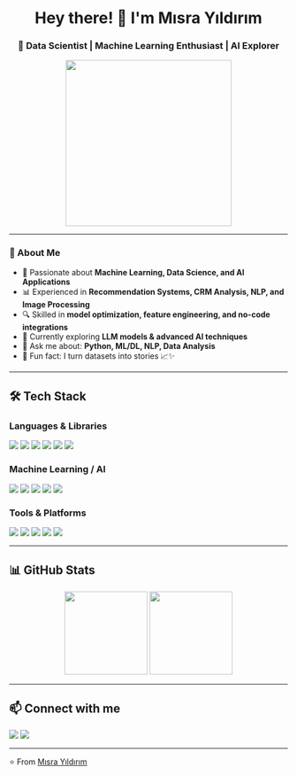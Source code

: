 <h1 align="center">Hey there! 👋 I'm Mısra Yıldırım</h1>
<h3 align="center">🚀 Data Scientist | Machine Learning Enthusiast | AI Explorer</h3>

<p align="center">
  <img src="https://media.giphy.com/media/qgQUggAC3Pfv687qPC/giphy.gif" width="300">
</p>

---

### 🌟 About Me  
- 🎯 Passionate about **Machine Learning, Data Science, and AI Applications**  
- 📊 Experienced in **Recommendation Systems, CRM Analysis, NLP, and Image Processing**  
- 🔍 Skilled in **model optimization, feature engineering, and no-code integrations**  
- 🌱 Currently exploring **LLM models & advanced AI techniques**  
- 💬 Ask me about: **Python, ML/DL, NLP, Data Analysis**  
- 🎨 Fun fact: I turn datasets into stories 📈✨  

---

## 🛠️ Tech Stack  

### **Languages & Libraries**
<p>
  <img src="https://img.shields.io/badge/Python-3776AB?style=for-the-badge&logo=python&logoColor=white"/>
  <img src="https://img.shields.io/badge/Pandas-150458?style=for-the-badge&logo=pandas&logoColor=white"/>
  <img src="https://img.shields.io/badge/NumPy-013243?style=for-the-badge&logo=numpy&logoColor=white"/>
  <img src="https://img.shields.io/badge/Scikit--learn-F7931E?style=for-the-badge&logo=scikitlearn&logoColor=white"/>
  <img src="https://img.shields.io/badge/Matplotlib-005571?style=for-the-badge"/>
  <img src="https://img.shields.io/badge/Seaborn-4C8CBF?style=for-the-badge"/>
</p>

### **Machine Learning / AI**
<p>
  <img src="https://img.shields.io/badge/TensorFlow-FF6F00?style=for-the-badge&logo=tensorflow&logoColor=white"/>
  <img src="https://img.shields.io/badge/PyTorch-EE4C2C?style=for-the-badge&logo=pytorch&logoColor=white"/>
  <img src="https://img.shields.io/badge/XGBoost-FF6600?style=for-the-badge"/>
  <img src="https://img.shields.io/badge/CatBoost-FFCC00?style=for-the-badge"/>
  <img src="https://img.shields.io/badge/Transformers-FFD700?style=for-the-badge&logo=huggingface&logoColor=black"/>
</p>

### **Tools & Platforms**
<p>
  <img src="https://img.shields.io/badge/Streamlit-FF4B4B?style=for-the-badge&logo=streamlit&logoColor=white"/>
  <img src="https://img.shields.io/badge/Airtable-18BFFF?style=for-the-badge&logo=airtable&logoColor=white"/>
  <img src="https://img.shields.io/badge/Make.com-2F2E41?style=for-the-badge"/>
  <img src="https://img.shields.io/badge/Landbot-FF7F50?style=for-the-badge"/>
  <img src="https://img.shields.io/badge/Git-F05032?style=for-the-badge&logo=git&logoColor=white"/>
</p>

---

## 📊 GitHub Stats  
<p align="center">
  <img src="https://github-readme-stats.vercel.app/api?username=misrayildirim&show_icons=true&theme=tokyonight" height="150"/>
  <img src="https://github-readme-streak-stats.herokuapp.com/?user=misrayildirim&theme=tokyonight" height="150"/>
</p>

---

## 📫 Connect with me  
<p>
  <a href="https://www.linkedin.com/in/misrayildirim/"><img src="https://img.shields.io/badge/LinkedIn-%230077B5.svg?style=for-the-badge&logo=linkedin&logoColor=white"/></a>
  <a href="mailto:misrayildirim@example.com"><img src="https://img.shields.io/badge/Email-%23D14836.svg?style=for-the-badge&logo=gmail&logoColor=white"/></a>
</p>

---
⭐️ From [Mısra Yıldırım](https://github.com/misrayildirim)
